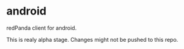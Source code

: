 android
=======

redPanda client for android.



This is realy alpha stage. Changes might not be pushed to this repo.
